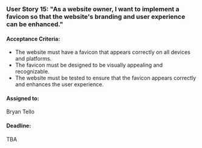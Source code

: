 ### User Story 15: "As a website owner, I want to implement a favicon so that the website's branding and user experience can be enhanced."

#### Acceptance Criteria: 
- The website must have a favicon that appears correctly on all devices and platforms.
- The favicon must be designed to be visually appealing and recognizable.
- The website must be tested to ensure that the favicon appears correctly and enhances the user experience.

#### Assigned to:
Bryan Tello

#### Deadline: 
TBA
